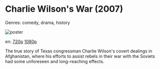 # Charlie Wilson's War (2007)

Genres: comedy, drama, history

![poster](http://image.tmdb.org/t/p/w500/uN9tN0ZDyol7VsTlugDZhGc11xQ.jpg)

en:
  [720p](magnet:?xt=urn:btih:C5B54F9E017C21E2AACA66024A39AD82E3942DA9&tr=udp://glotorrents.pw:6969/announce&tr=udp://tracker.opentrackr.org:1337/announce&tr=udp://torrent.gresille.org:80/announce&tr=udp://tracker.openbittorrent.com:80&tr=udp://tracker.coppersurfer.tk:6969&tr=udp://tracker.leechers-paradise.org:6969&tr=udp://p4p.arenabg.ch:1337&tr=udp://tracker.internetwarriors.net:1337)
  [1080p](magnet:?xt=urn:btih:218F1CEC3301D72630D68288DD59AE2FEC0E099B&tr=udp://glotorrents.pw:6969/announce&tr=udp://tracker.opentrackr.org:1337/announce&tr=udp://torrent.gresille.org:80/announce&tr=udp://tracker.openbittorrent.com:80&tr=udp://tracker.coppersurfer.tk:6969&tr=udp://tracker.leechers-paradise.org:6969&tr=udp://p4p.arenabg.ch:1337&tr=udp://tracker.internetwarriors.net:1337)
  


The true story of Texas congressman Charlie Wilson's covert dealings in Afghanistan, where his efforts to assist rebels in their war with the Soviets had some unforeseen and long-reaching effects.